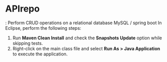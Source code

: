 # APIrepo
: Perform CRUD operations on a relational database MySQL / spring boot
In Eclipse, perform the following steps:  
1. Run **Maven Clean Install** and check the **Snapshots Update** option while skipping tests.  
2. Right-click on the main class file and select **Run As > Java Application** to execute the application.  
